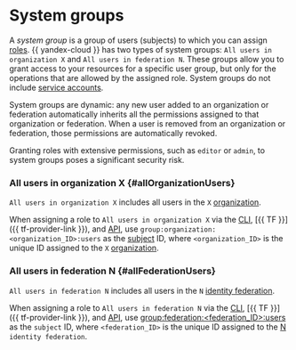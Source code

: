 # System groups


A _system group_ is a group of users (subjects) to which you can assign [roles](./roles.md). {{ yandex-cloud }} has two types of system groups: `All users in organization X` and `All users in federation N`. These groups allow you to grant access to your resources for a specific user group, but only for the operations that are allowed by the assigned role. System groups do not include [service accounts](../users/service-accounts.md).

System groups are dynamic: any new user added to an organization or federation automatically inherits all the permissions assigned to that organization or federation. When a user is removed from an organization or federation, those permissions are automatically revoked.

Granting roles with extensive permissions, such as `editor` or `admin`, to system groups poses a significant security risk.

### All users in organization X {#allOrganizationUsers}

`All users in organization X` includes all users in the `X` [organization](../../../organization/quickstart.md).

When assigning a role to `All users in organization X` via the [CLI](../../../cli/quickstart.md), [{{ TF }}]({{ tf-provider-link }}), and [API](../../../api-design-guide/concepts/general.md), use `group:organization:<organization_ID>:users` as the [subject](./index.md#subject) ID, where `<organization_ID>` is the unique ID assigned to the `X` [organization](../../../organization/quickstart.md).

### All users in federation N {#allFederationUsers}

`All users in federation N` includes all users in the `N` [identity federation](../../../organization/concepts/add-federation.md).

When assigning a role to `All users in federation N` via the [CLI](../../../cli/quickstart.md), [{{ TF }}]({{ tf-provider-link }}), and [API](../../../api-design-guide/concepts/general.md), use [group:federation:<federation_ID>:users](./index.md#subject) as the `subject` ID, where `<federation_ID>` is the unique ID assigned to the [N](../../../organization/concepts/add-federation.md) `identity federation`.